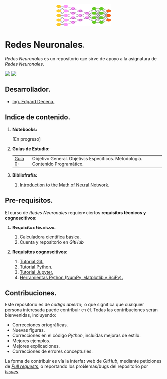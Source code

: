 <div align = "center">
    <img src = "imagenes/logo_redes_neuronales_2.png" width = "180" height = "70" />
</div>

# Redes Neuronales.

*Redes Neuronales* es un repositorio que sirve de apoyo a la asignatura de *Redes Neuronales*.

<img src="https://img.shields.io/badge/License-MIT-green" /> <img src="https://img.shields.io/badge/Python-3.5-blue" />

## Desarrollador.

* [Ing. Edgard Decena.](mailto:edecena@gmail.com)

<a name = "indice"></a>

## Indice de contenido.

1. **Notebooks:**

    [En progreso]

1. **Guías de Estudio:**
    <table style = "border:hidden;" border = 0>
        <tbody>
            <tr>
                <td><a href="">Guía 0:</a></td>
                <td>Objetivo General. Objetivos Específicos. Metodología. Contenido Programático.</td>
            </tr>
        </tbody>
    </table>

1. **Bibliofrafía:**
    1. [Introduction to the Math of Neural Network.](libros/Libro_Introduction_to_the_Math_of_Neural_Network.pdf)

## Pre-requisitos.

El curso de *Redes Neuronales* requiere ciertos **requisitos técnicos y cognoscitivos**:

1. **Requisitos técnicos:**
    1. Calculadora científica básica.
    1. Cuenta y repositorio en *GitHub*.

1. **Requisitos cognoscitivos:**
    1. [Tutorial Git.](https://github.com/ejdecena/tutorial_git)
    1. [Tutorial Python.](https://github.com/ejdecena/tutorial_python)
    1. [Tutorial Jupyter.](https://github.com/ejdecena/tutorial_jupyter)
    1. [Herramientas Python (NumPy, Matplotlib y SciPy).](https://github.com/ejdecena/herramientas_python)

## Contribuciones.

Este repositorio es de *código abierto*; lo que significa que cualquier persona interesada puede contribuir en él. Todas las contribuciones serán bienvenidas, incluyendo:

* Correcciones ortográficas.
* Nuevas figuras.
* Correcciones en el código *Python*, incluídas mejoras de estilo.
* Mejores ejemplos.
* Mejores explicaciones. 
* Correcciones de errores conceptuales.

La forma de contribuir es vía la interfaz web de *GitHub*, mediante peticiones de [*Pull requests*](https://github.com/ejdecena/redes_neuronales/pulls), o reportando los problemas/bugs del repositorio por [*Issues*](https://github.com/ejdecena/redes_neuronales/issues).